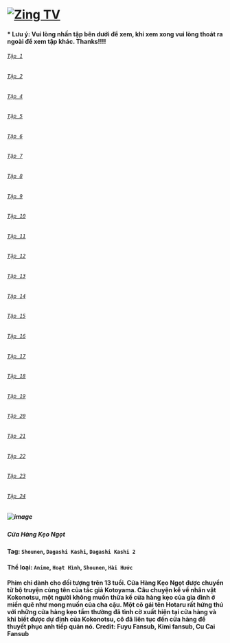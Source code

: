 # [![Zing TV](https://user-images.githubusercontent.com/75318518/141922817-7aaa752a-6880-4c79-87f1-5ad01bdda715.png)](https://admin1509.github.io/tv.zing.vn/)
#### * Lưu ý: Vui lòng nhấn tập bên dưới để xem, khi xem xong vui lòng thoát ra ngoài để xem tập khác. Thanks!!!!

###### [`Tập 1`](https://bitly.com/)
###### [`Tập 2`](https://bitly.com/)
###### [`Tập 4`](https://bitly.com/)
###### [`Tập 5`](https://bitly.com/)
###### [`Tập 6`](https://bitly.com/)
###### [`Tập 7`](https://bitly.com/)
###### [`Tập 8`](https://bitly.com/)
###### [`Tập 9`](https://bitly.com/)
###### [`Tập 10`](https://bitly.com/)
###### [`Tập 11`](https://bitly.com/)
###### [`Tập 12`](https://bitly.com/)
###### [`Tập 13`](https://bitly.com/)
###### [`Tập 14`](https://bitly.com/)
###### [`Tập 15`](https://bitly.com/)
###### [`Tập 16`](https://bitly.com/)
###### [`Tập 17`](https://bitly.com/)
###### [`Tập 18`](https://bitly.com/)
###### [`Tập 19`](https://bitly.com/)
###### [`Tập 20`](https://bitly.com/)
###### [`Tập 21`](https://bitly.com/)
###### [`Tập 22`](https://bitly.com/)
###### [`Tập 23`](https://bitly.com/)
###### [`Tập 24`](https://bitly.com/)

##### ![image](https://user-images.githubusercontent.com/75318518/142186865-23b134ee-6b61-47eb-87e7-81b1b1d30c83.png)
##### Cửa Hàng Kẹo Ngọt

#### Tag: `Shounen`, `Dagashi Kashi`, `Dagashi Kashi 2`
#### Thể loại: `Anime`, `Hoạt Hình`, `Shounen`, `Hài Hước`
#### Phim chỉ dành cho đối tượng trên 13 tuổi. Cửa Hàng Kẹo Ngọt được chuyển từ bộ truyện cùng tên của tác giả Kotoyama. Câu chuyện kể về nhân vật Kokonotsu, một người không muốn thừa kế cửa hàng kẹo của gia đình ở miền quê như mong muốn của cha cậu. Một cô gái tên Hotaru rất hứng thú với những cửa hàng kẹo tầm thường đã tình cờ xuất hiện tại cửa hàng và khi biết được dự định của Kokonotsu, cô đã liên tục đến cửa hàng để thuyết phục anh tiếp quản nó. Credit: Fuyu Fansub, Kimi fansub, Cu Cai Fansub

